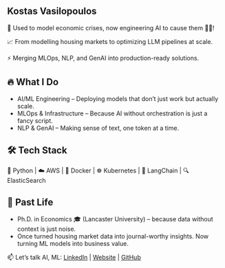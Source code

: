 ## Kostas Vasilopoulos 

🚀 Used to model economic crises, now engineering AI to cause them 🦾🤖!

📈 From modelling housing markets to optimizing LLM pipelines at scale.

⚡ Merging MLOps, NLP, and GenAI into production-ready solutions.

## 🔥 What I Do

* AI/ML Engineering – Deploying models that don’t just work but actually scale.
* MLOps & Infrastructure – Because AI without orchestration is just a fancy script.
* NLP & GenAI – Making sense of text, one token at a time.

## 🛠️ Tech Stack

🐍 Python | ☁️ AWS | 🐳 Docker | ☸️ Kubernetes | 🦜 LangChain | 🔍 ElasticSearch

## 🎯  Past Life

* Ph.D. in Economics 🎓 (Lancaster University) – because data without context is just noise.
* Once turned housing market data into journal-worthy insights. Now turning ML models into business value.

📫 Let’s talk AI, ML: [LinkedIn](https://www.linkedin.com/in/kvasilopoulos) | [Website](https://kvasilopoulos.com/) | [GitHub](https://github.com/kvasilopoulos)
